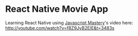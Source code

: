 # React Native Movie App

Learning React Native using [Javascript Mastery](https://www.youtube.com/@javascriptmastery)'s video here: http://youtube.com/watch?v=f8Z9JyB2EIE&t=3483s
